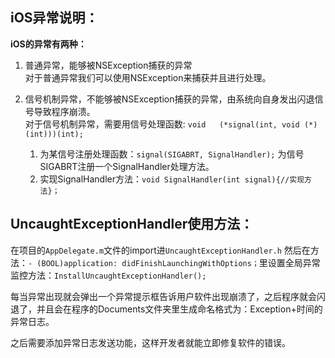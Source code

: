 ## iOS异常说明：**iOS的异常有两种：**
1.	普通异常，能够被NSException捕获的异常<br>
对于普通异常我们可以使用NSException来捕获并且进行处理。
2.	信号机制异常，不能够被NSException捕获的异常，由系统向自身发出闪退信号导致程序崩溃。<br>
对于信号机制异常，需要用信号处理函数: `void	(*signal(int, void (*)(int)))(int);`<br>	1.	为某信号注册处理函数：`signal(SIGABRT, SignalHandler);`  为信号SIGABRT注册一个SignalHandler处理方法。<br>	2.	实现SignalHandler方法：`void SignalHandler(int signal){//实现方法}；`
## UncaughtExceptionHandler使用方法：在项目的`AppDelegate.m`文件的import进`UncaughtExceptionHandler.h`然后在方法：`- (BOOL)application: didFinishLaunchingWithOptions；`里设置全局异常监控方法：`InstallUncaughtExceptionHandler();`
每当异常出现就会弹出一个异常提示框告诉用户软件出现崩溃了，之后程序就会闪退了，并且会在程序的Documents文件夹里生成命名格式为：Exception+时间的异常日志。
之后需要添加异常日志发送功能，这样开发者就能立即修复软件的错误。